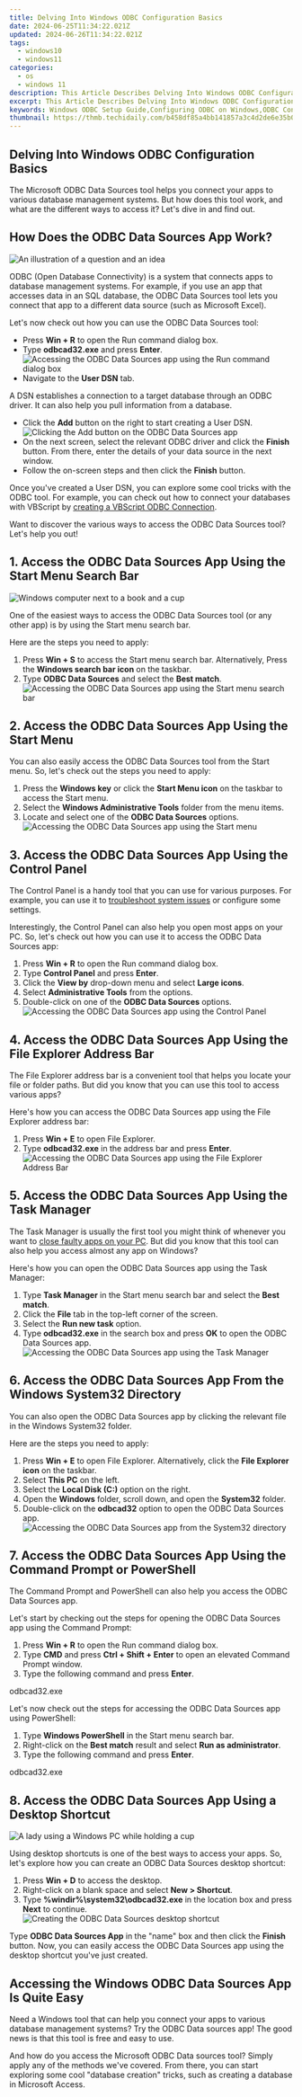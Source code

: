 ```yaml
---
title: Delving Into Windows ODBC Configuration Basics
date: 2024-06-25T11:34:22.021Z
updated: 2024-06-26T11:34:22.021Z
tags:
  - windows10
  - windows11
categories:
  - os
  - windows 11
description: This Article Describes Delving Into Windows ODBC Configuration Basics
excerpt: This Article Describes Delving Into Windows ODBC Configuration Basics
keywords: Windows ODBC Setup Guide,Configuring ODBC on Windows,ODBC Connection Tutorials,Basic ODBC Windows Settings,Understanding ODBC in Windows,ODBC Configuration Essentials,Windows ODBC Basics Overview
thumbnail: https://thmb.techidaily.com/b458df85a4bb141857a3c4d2de6e35b07f50e405e5e03af8173f938324bb194b.png
---
```


## Delving Into Windows ODBC Configuration Basics

 The Microsoft ODBC Data Sources tool helps you connect your apps to various database management systems. But how does this tool work, and what are the different ways to access it? Let's dive in and find out.

## How Does the ODBC Data Sources App Work?

![An illustration of a question and an idea](https://static1.makeuseofimages.com/wordpress/wp-content/uploads/2022/08/An-illustration-of-a-question-and-an-idea.jpg)

 ODBC (Open Database Connectivity) is a system that connects apps to database management systems. For example, if you use an app that accesses data in an SQL database, the ODBC Data Sources tool lets you connect that app to a different data source (such as Microsoft Excel).

 Let's now check out how you can use the ODBC Data Sources tool:

* Press **Win + R** to open the Run command dialog box.
* Type **odbcad32.exe** and press **Enter**.  
![Accessing the ODBC Data Sources app using the Run command dialog box](https://static1.makeuseofimages.com/wordpress/wp-content/uploads/2023/01/accessing-the-odbc-data-sources-app-using-the-run-command-dialog-box.jpg)
* Navigate to the **User DSN** tab.

 A DSN establishes a connection to a target database through an ODBC driver. It can also help you pull information from a database.

* Click the **Add** button on the right to start creating a User DSN.  
![Clicking the Add button on the ODBC Data Sources app](https://static1.makeuseofimages.com/wordpress/wp-content/uploads/2023/01/clicking-the-add-button-on-the-odbc-data-sources-app.jpg)
* On the next screen, select the relevant ODBC driver and click the **Finish** button. From there, enter the details of your data source in the next window.
* Follow the on-screen steps and then click the **Finish** button.

 Once you've created a User DSN, you can explore some cool tricks with the ODBC tool. For example, you can check out how to connect your databases with VBScript by [creating a VBScript ODBC Connection](https://www.makeuseof.com/create-a-vb-script-odbc-connection/).

 Want to discover the various ways to access the ODBC Data Sources tool? Let's help you out!

## 1\. Access the ODBC Data Sources App Using the Start Menu Search Bar

![Windows computer next to a book and a cup](https://static1.makeuseofimages.com/wordpress/wp-content/uploads/2022/08/Windows-computer-next-to-a-book-and-a-cup.jpg)

 One of the easiest ways to access the ODBC Data Sources tool (or any other app) is by using the Start menu search bar.

 Here are the steps you need to apply:

1. Press **Win + S** to access the Start menu search bar. Alternatively, Press the **Windows search bar icon** on the taskbar.
2. Type **ODBC Data Sources** and select the **Best match**.  
![Accessing the ODBC Data Sources app using the Start menu search bar](https://static1.makeuseofimages.com/wordpress/wp-content/uploads/2023/01/accessing-the-odbc-data-sources-app-using-the-start-menu-search-bar.jpg)

## 2\. Access the ODBC Data Sources App Using the Start Menu

 You can also easily access the ODBC Data Sources tool from the Start menu. So, let's check out the steps you need to apply:

1. Press the **Windows key** or click the **Start Menu icon** on the taskbar to access the Start menu.
2. Select the **Windows Administrative Tools** folder from the menu items.
3. Locate and select one of the **ODBC Data Sources** options.  
![Accessing the ODBC Data Sources app using the Start menu](https://static1.makeuseofimages.com/wordpress/wp-content/uploads/2023/01/accessing-the-odbc-data-sources-app-using-the-start-menu.jpg)

## 3\. Access the ODBC Data Sources App Using the Control Panel

 The Control Panel is a handy tool that you can use for various purposes. For example, you can use it to [troubleshoot system issues](https://www.makeuseof.com/how-to-troubleshoot-faulty-windows-pc/) or configure some settings.

 Interestingly, the Control Panel can also help you open most apps on your PC. So, let's check out how you can use it to access the ODBC Data Sources app:

1. Press **Win + R** to open the Run command dialog box.
2. Type **Control Panel** and press **Enter**.
3. Click the **View by** drop-down menu and select **Large icons**.
4. Select **Administrative Tools** from the options.
5. Double-click on one of the **ODBC Data Sources** options.  
![Accessing the ODBC Data Sources app using the Control Panel](https://static1.makeuseofimages.com/wordpress/wp-content/uploads/2023/01/accessing-the-odbc-data-sources-app-using-the-control-panel.jpg)

## 4\. Access the ODBC Data Sources App Using the File Explorer Address Bar

 The File Explorer address bar is a convenient tool that helps you locate your file or folder paths. But did you know that you can use this tool to access various apps?

 Here's how you can access the ODBC Data Sources app using the File Explorer address bar:

1. Press **Win + E** to open File Explorer.
2. Type **odbcad32.exe** in the address bar and press **Enter**.  
![Accessing the ODBC Data Sources app using the File Explorer Address Bar](https://static1.makeuseofimages.com/wordpress/wp-content/uploads/2023/01/accessing-the-odbc-data-sources-app-using-the-file-explorer-address-bar.jpg)

## 5\. Access the ODBC Data Sources App Using the Task Manager

 The Task Manager is usually the first tool you might think of whenever you want to [close faulty apps on your PC](https://www.makeuseof.com/tag/how-to-kill-unresponsive-programs-without-the-task-manager/). But did you know that this tool can also help you access almost any app on Windows?

 Here's how you can open the ODBC Data Sources app using the Task Manager:

1. Type **Task Manager** in the Start menu search bar and select the **Best match**.
2. Click the **File** tab in the top-left corner of the screen.
3. Select the **Run new task** option.
4. Type **odbcad32.exe** in the search box and press **OK** to open the ODBC Data Sources app.  
![Accessing the ODBC Data Sources app using the Task Manager](https://static1.makeuseofimages.com/wordpress/wp-content/uploads/2023/01/accessing-the-odbc-data-sources-app-using-the-task-manager.jpg)

## 6\. Access the ODBC Data Sources App From the Windows System32 Directory

 You can also open the ODBC Data Sources app by clicking the relevant file in the Windows System32 folder.

 Here are the steps you need to apply:

1. Press **Win + E** to open File Explorer. Alternatively, click the **File Explorer icon** on the taskbar.
2. Select **This PC** on the left.
3. Select the **Local Disk (C:)** option on the right.
4. Open the **Windows** folder, scroll down, and open the **System32** folder.
5. Double-click on the **odbcad32** option to open the ODBC Data Sources app.  
![Accessing the ODBC Data Sources app from the System32 directory](https://static1.makeuseofimages.com/wordpress/wp-content/uploads/2023/01/accessing-the-odbc-data-sources-app-from-the-system32-directory.jpg)

## 7\. Access the ODBC Data Sources App Using the Command Prompt or PowerShell

 The Command Prompt and PowerShell can also help you access the ODBC Data Sources app.

 Let's start by checking out the steps for opening the ODBC Data Sources app using the Command Prompt:

1. Press **Win + R** to open the Run command dialog box.
2. Type **CMD** and press **Ctrl + Shift + Enter** to open an elevated Command Prompt window.
3. Type the following command and press **Enter**.

odbcad32.exe

 Let's now check out the steps for accessing the ODBC Data Sources app using PowerShell:

1. Type **Windows PowerShell** in the Start menu search bar.
2. Right-click on the **Best match** result and select **Run as administrator**.
3. Type the following command and press **Enter**.

odbcad32.exe

## 8\. Access the ODBC Data Sources App Using a Desktop Shortcut

![A lady using a Windows PC while holding a cup](https://static1.makeuseofimages.com/wordpress/wp-content/uploads/2022/09/A-lady-using-a-Windows-PC-while-holding-a-cup.jpg)

 Using desktop shortcuts is one of the best ways to access your apps. So, let's explore how you can create an ODBC Data Sources desktop shortcut:

1. Press **Win + D** to access the desktop.
2. Right-click on a blank space and select **New > Shortcut**.
3. Type **%windir%\\system32\\odbcad32.exe** in the location box and press **Next** to continue.  
![Creating the ODBC Data Sources desktop shortcut](https://static1.makeuseofimages.com/wordpress/wp-content/uploads/2023/01/creating-the-odbc-data-sources-desktop-shortcut.jpg)

 Type **ODBC Data Sources App** in the "name" box and then click the **Finish** button. Now, you can easily access the ODBC Data Sources app using the desktop shortcut you've just created.

## Accessing the Windows ODBC Data Sources App Is Quite Easy

 Need a Windows tool that can help you connect your apps to various database management systems? Try the ODBC Data sources app! The good news is that this tool is free and easy to use.

 And how do you access the Microsoft ODBC Data sources tool? Simply apply any of the methods we've covered. From there, you can start exploring some cool "database creation" tricks, such as creating a database in Microsoft Access.


<ins class="adsbygoogle"
     style="display:block"
     data-ad-format="autorelaxed"
     data-ad-client="ca-pub-7571918770474297"
     data-ad-slot="1223367746"></ins>



<ins class="adsbygoogle"
     style="display:block"
     data-ad-client="ca-pub-7571918770474297"
     data-ad-slot="8358498916"
     data-ad-format="auto"
     data-full-width-responsive="true"></ins>



